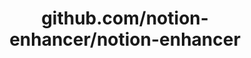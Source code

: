 ---
layout: post
title: github.com/notion-enhancer/notion-enhancer
categories: link
tags: [انگلیسی, برنامه‌نویسی]
---